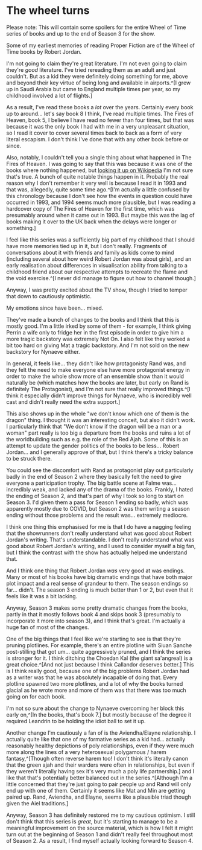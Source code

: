 # The wheel turns

Please note: This will contain some spoilers for the entire Wheel of Time series of books and up to the end of Season 3 for the show.

Some of my earliest memories of reading Proper Fiction are of the Wheel of Time books by Robert Jordan.

I'm not going to claim they're great literature. I'm not even going to claim they're *good* literature. I've tried rereading them as an adult and just couldn't. But as a kid they were definitely doing something for me, above and beyond their key virtue of being long and available in airports.^[I grew up in Saudi Arabia but came to England multiple times per year, so my childhood involved a lot of flights.]

As a result, I've read these books a *lot* over the years. Certainly every book up to around... let's say book 8 I think, I've read multiple times. The Fires of Heaven, book 5, I believe I have read no fewer than four times, but that was because it was the only book I had with me in a very unpleasant situation, so I read it cover to cover several times back to back as a form of very literal escapism. I don't think I've done that with any other book before or since.

Also, notably, I couldn't tell you a single thing about what happened in The Fires of Heaven. I was going to say that this was because it was one of the books where nothing happened, but [looking it up on Wikipedia](https://en.wikipedia.org/wiki/The_Fires_of_Heaven) I'm not sure that's true. A bunch of quite notable things happen in it. Probably the real reason why I don't remember it very well is because I read it in 1993 and that was, allegedly, quite some time ago.^[I'm actually a little confused by this chronology because I don't see how the events in question could have occurred in 1993, and 1994 seems much more plausible, but I was reading a hardcover copy of The Fires of Heaven for the first time, which was presumably around when it came out in 1993. But maybe this was the lag of books making it over to the UK back when the delays were longer or something.]

I feel like this series was a sufficiently big part of my childhood that I should have more memories tied up in it, but I don't really. Fragments of conversations about it with friends and family as kids come to mind (including several about how weird Robert Jordan was about girls), and an early realisation about differences in visualisation ability from talking to a childhood friend about our respective attempts to recreate the flame and the void exercise.^[I never did manage to figure out how to channel though.]

Anyway, I was pretty excited about the TV show, though I tried to temper that down to cautiously optimistic.

My emotions since have been... mixed.

They've made a bunch of changes to the books and I think that this is mostly good. I'm a little irked by some of them - for example, I think giving Perrin a wife only to fridge her in the first episode in order to give him a more tragic backstory was extremely Not On. I also felt like they worked a bit too hard on giving Mat a tragic backstory. And I'm not sold on the new backstory for Nynaeve either.

In general, it feels like... they didn't like how protagonisty Rand was, and they felt the need to make everyone else have more protagonist energy in order to make the whole show more of an ensemble show than it would naturally be (which matches how the books are later, but early on Rand is definitely The Protagonist), and I'm not sure that really improved things.^[I think it especially didn't improve things for Nynaeve, who is incredibly well cast and didn't really need the extra support.]

This also shows up in the whole "we don't know which one of them is the dragon" thing. I thought it was an interesting conceit, but also it didn't work. I particularly think that "We don't know if the dragon will be a man or a woman" part really is too big a departure from the books and ruins a lot of the worldbuilding such as e.g. the role of the Red Ajah. Some of this is an attempt to update the gender politics of the books to be less... Robert Jordan... and I generally approve of that, but I think there's a tricky balance to be struck there.

You could see the discomfort with Rand as protagonist play out particularly badly in the end of Season 2 where they basically felt the need to give everyone a participation trophy. The big battle scene at Falme was... incredibly weak, and lacked any of the drama of the books.
Frankly, I hated the ending of Season 2, and that's part of why I took so long to start on Season 3. I'd given them a pass for Season 1 ending so badly, which was apparently mostly due to COVID, but Season 2 was them writing a season ending without those problems and the result was... extremely mediocre.

I think one thing this emphasised for me is that I do have a nagging feeling that the showrunners don't really understand what was good about Robert Jordan's writing.
That's understandable. I don't really understand what was good about Robert Jordan's writing, and I used to consider myself a big fan, but I think the contrast with the show has actually helped me understand that.

And I think one thing that Robert Jordan *was* very good at was endings. Many or most of his books have big dramatic endings that have both major plot impact and a real sense of grandeur to them. The season endings so far... didn't. The season 3 ending is much better than 1 or 2, but even that it feels like it was a bit lacking.

Anyway, Season 3 makes some pretty dramatic changes from the books, partly in that it mostly follows book 4 and skips book 3 (presumably to incorporate it more into season 3), and I think that's great. I'm actually a huge fan of most of the changes.

One of the big things that I feel like we're starting to see is that they're pruning plotlines. For example, there's an entire plotline with Siuan Sanche post-stilling that got um... quite aggressively pruned, and I think the series is stronger for it. I think ditching the Choedan Kal (the giant sa'angreal) is a great choice.^[And not just because I think Callandor deserves better.]
This is I think really good, because one of the big problems Robert Jordan had as a writer was that he was absolutely incapable of doing that. Every plotline spawned two more plotlines, and a lot of why the books turned glacial as he wrote more and more of them was that there was too much going on for each book.

I'm not so sure about the change to Nynaeve overcoming her block this early on,^[In the books, that's book 7.] but mostly because of the degree it required Leandrin to be holding the idiot ball to set it up.

Another change I'm cautiously a fan of is the Aviendha/Elayne relationship. I actually quite like that one of my formative series as a kid had... actually reasonably healthy depictions of poly relationships, even if they were much more along the lines of a very heterosexual polygamous / harem fantasy,^[Though often reverse harem too! I don't think it's literally canon that the green ajah and their warders were often in relationships, but even if they weren't literally having sex it's very much a poly life partnership.] and I like that that's potentially better balanced out in the series.^[Although I'm a little concerned that they're just going to pair people up and Rand will only end up with one of them. Certainly it seems like Mat and Min are getting paired up. Rand, Aviendha, and Elayne, seems like a plausible triad though given the Aiel traditions.]

Anyway, Season 3 has definitely restored me to my cautious optimism. I still don't think that this series is *great*, but it's starting to manage to be a meaningful improvement on the source material, which is how I felt it might turn out at the beginning of Season 1 and didn't really feel throughout most of Season 2. As a result, I find myself actually looking forward to Season 4.
